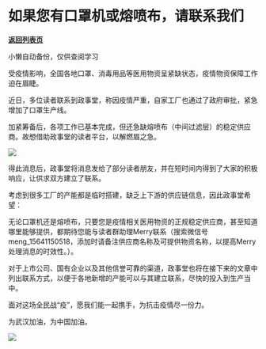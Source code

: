 # 如果您有口罩机或熔喷布，请联系我们

[**返回列表页**](/gzh/政事堂2019)

小懒自动备份，仅供查阅学习

受疫情影响，全国各地口罩、消毒用品等医用物资呈紧缺状态，疫情物资保障工作迫在眉睫。

  

近日，多位读者联系到政事堂，称因疫情严重，自家工厂也通过了政府审批，紧急增加了口罩生产线。

  

加紧筹备后，各项工作已基本完成，但还急缺熔喷布（中间过滤层）的稳定供应商。故想借助政事堂的读者平台，以解燃眉之急。

  

![](https://mmbiz.qpic.cn/mmbiz_jpg/rxhS23yu8cNPO5Lgdf0cPxZQiatdWtlXicRsBQSyt3rm5xx9Fl6p3HKXkxxRmtM5bbGvfialfwON9iaLUZW7o7SYcQ/640?wx_fmt=jpeg)

  

得此消息后，政事堂将消息发给了部分读者朋友，并在短时间内得到了大家的积极响应，让供求双方建立了联系。

  

考虑到很多工厂的产能都是临时搭建，缺乏上下游的供应链信息，因此政事堂希望：

  

无论口罩机还是熔喷布，只要您是疫情相关医用物资的正规稳定供应商，甚至知道哪里能够提供，都期待您能与读者群助理Merry联系（搜索微信号meng_15641150518，添加时请备注供应商名称及可提供物资名称，以提高Merry处理消息的时效性。）。

  

对于上市公司、国有企业以及其他信誉可靠的渠道，政事堂也将在接下来的文章中列出联系方式，以便于各地新增的产能可以与其建立联系，尽快的投入到生产当中。

  

面对这场全民战“疫”，愿我们能一起携手，为抗击疫情尽一份力。

  

为武汉加油，为中国加油。

  

![](https://mmbiz.qpic.cn/mmbiz_jpg/rxhS23yu8cNPO5Lgdf0cPxZQiatdWtlXicVswibSc0woTsib4yuNNmc1zH8sRyEF28tmZ9uI4qicicHMZVBuK0OWE2DQ/640?wx_fmt=jpeg)

  

